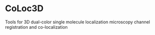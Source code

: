 # CoLoc3D
Tools for 3D dual-color single molecule localization microscopy channel registration and co-localization
